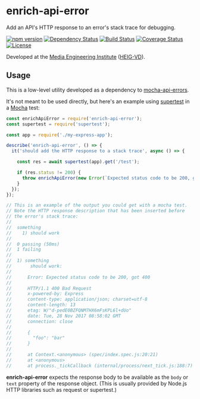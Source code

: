 # enrich-api-error

Add an API's HTTP response to an error's stack trace for debugging.

[![npm version](https://badge.fury.io/js/enrich-api-error.svg)](https://badge.fury.io/js/enrich-api-error)
[![Dependency Status](https://gemnasium.com/badges/github.com/MediaComem/enrich-api-error.svg)](https://gemnasium.com/github.com/MediaComem/enrich-api-error)
[![Build Status](https://travis-ci.org/MediaComem/enrich-api-error.svg?branch=master)](https://travis-ci.org/MediaComem/enrich-api-error)
[![Coverage Status](https://coveralls.io/repos/github/MediaComem/enrich-api-error/badge.svg?branch=master)](https://coveralls.io/github/MediaComem/enrich-api-error?branch=master)
[![License](https://img.shields.io/badge/License-MIT-blue.svg)](LICENSE.txt)

<!-- START doctoc generated TOC please keep comment here to allow auto update -->
<!-- DON'T EDIT THIS SECTION, INSTEAD RE-RUN doctoc TO UPDATE -->
<!-- END doctoc generated TOC please keep comment here to allow auto update -->

Developed at the [Media Engineering Institute](http://mei.heig-vd.ch) ([HEIG-VD](https://heig-vd.ch)).



## Usage

This is a low-level utility developed as a dependency to [mocha-api-errors](https://github.com/MediaComem/mocha-api-errors).

It's not meant to be used directly, but here's an example using [supertest](https://github.com/visionmedia/supertest) in a [Mocha](https://mochajs.org) test:

```js
const enrichApiError = require('enrich-api-error');
const supertest = require('supertest');

const app = require('./my-express-app');

describe('enrich-api-error', () => {
  it('should add the HTTP response to a stack trace', async () => {

    const res = await supertest(app).get('/test');

    if (res.status != 200) {
      throw enrichApiError(new Error(`Expected status code to be 200, got ${res.status}`), res);
    }
  });
});

// This is an example of the output you could get with a mocha test.
// Note the HTTP response description that has been inserted before
// the error's stack trace:
//
//  something
//    1) should work
//
//  0 passing (50ms)
//  1 failing
//
//  1) something
//       should work:
//
//      Error: Expected status code to be 200, got 400
//
//      HTTP/1.1 400 Bad Request
//      x-powered-by: Express
//      content-type: application/json; charset=utf-8
//      content-length: 13
//      etag: W/"d-pedE0BZFQNM7HX6mFsKPL6l+dUo"
//      date: Tue, 28 Nov 2017 08:58:02 GMT
//      connection: close
//
//      {
//        "foo": "bar"
//      }
//
//      at Context.<anonymous> (spec/index.spec.js:20:21)
//      at <anonymous>
//      at process._tickCallback (internal/process/next_tick.js:188:7)
```

**enrich-api-error** expects the response body to be available as the `body` or
`text` property of the response object.  (This is usually provided by Node.js
HTTP libraries such as request or supertest.)
